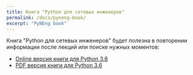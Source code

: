 ```yaml
---
title: Книга "Python для сетевых инженеров"
permalink: /docs/pyneng-book/
excerpt: "PyNEng book"
---
```


Книга "Python для сетевых инженеров" будет полезна в повторении информации после лекций или поиске нужных моментов:

* [Online версия книги для Python 3.6](https://natenka.gitbooks.io/pyneng/content/v/python3.6/)
* [PDF версия книги для Python 3.6](https://github.com/pyneng/pyneng-online-jun-jul-2017/blob/master/pyneng-book/pyneng_book_python3.6.pdf)
